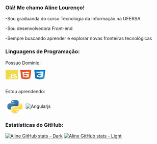 ### Olá! Me chamo Aline Lourenço!

-Sou graduanda do curso Tecnologia da Informação na UFERSA

-Sou desenvolvedora Front-end

-Sempre buscando aprender e explorar novas fronteiras tecnológicas

### Linguagens de Programação:
 Possuo Domínio:
<div style="display: inline_block">
  <img align="center" alt="JS" height="30" width="40" src="https://raw.githubusercontent.com/devicons/devicon/master/icons/javascript/javascript-plain.svg">
  <img align="center" alt="HTML" height="30" width="40" src="https://raw.githubusercontent.com/devicons/devicon/master/icons/html5/html5-original.svg">
  <img align="center" alt="CSS" height="30" width="40" src="https://raw.githubusercontent.com/devicons/devicon/master/icons/css3/css3-original.svg">
</div>


##           
Estou aprendendo:
<div style="display: inline_block">
  <img align="center" alt="Python" height="50" width="60" src="https://raw.githubusercontent.com/devicons/devicon/master/icons/python/python-original.svg">
  <img align="center" alt="Angularjs" height="70" width="50" src="https://cdn.jsdelivr.net/gh/devicons/devicon@latest/icons/angular/angular-original-wordmark.svg">
</div>

### Estatísticas do GitHub:
[![Aline GitHub stats - Dark](https://github-readme-stats.vercel.app/api?username=alinelou&show_icons=true&theme=dark#gh-dark-mode-only)](https://github.com/alinelou/github-readme-stats#gh-dark-mode-only)
[![Aline GitHub stats - Light](https://github-readme-stats.vercel.app/api?username=alinelou&show_icons=true&theme=default#gh-light-mode-only)](https://github.com/alinelou/github-readme-stats#gh-light-mode-only)
